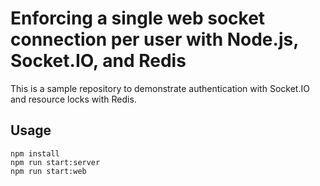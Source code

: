 # Enforcing a single web socket connection per user with Node.js, Socket.IO, and Redis

This is a sample repository to demonstrate authentication with Socket.IO and
resource locks with Redis.

## Usage
```
npm install
npm run start:server
npm run start:web
```

